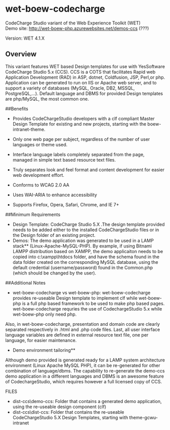 wet-boew-codecharge
===================

CodeCharge Studio variant of the Web Experience Toolkit (WET)
<br />
Demo site: http://wet-boew-php.azurewebsites.net/demos-ccs (???)

Version: WET 4.1.X

## Overview

This variant features WET based Design templates for use with YesSoftware CodeCharge Studio 5.x (CCS).
CCS is a COTS that facilitates Rapid web Application Development (RAD) in ASP, dotnet, Coldfusion, JSP, Perl,or php.
Application can be generated to run on IIS or Apache web server, and to support a variety of databases (MySQL, Oracle, DB2, MSSQL, PostgreSQL,...). Default language and DBMS for provided Design templates are php/MySQL, the most common one.

##Benefits

* Provides CodeChargeStudio developers with a clf compliant Master Design Template for existing and new projects, starting with the boew-intranet-theme. 
* Only one web page per subject, regardless of the number of user languages or theme used.
* Interface language labels completely separated from the page, managed in simple text based resource text files.
* Truly separates look and feel format and content development for easier web development effort.

* Conforms to WCAG 2.0 AA
* Uses WAI-ARIA to enhance accessibility
* Supports Firefox, Opera, Safari, Chrome, and IE 7+ 

##Minimum Requirements

* Design Template: CodeCharge Studio 5.X .The design template provided needs to be added either to the installed CodeChargeStudio files or in the Design folder of an existing project.
* Demos: The demo application was generated to be used in a LAMP stack** (Linux-Apache-MySQL-PHP). By example, if using Bitnami LAMPP distribution based on XAMPP, the demo applicaiton needs to be copied into c:\xampp\htdocs folder, and have the schema found in the data folder created on the corresponding MySQL database, using the default credential (username/password) found in the Common.php (which should be changed by the user).

##Additional Notes

* wet-boew-codecharge vs wet-boew-php:
wet-boew-codecharge provides re-useable Design template to implement clf while wet-boew-php is a full php based framework to be used to make php based pages. wet-boew-codecharge requries the use of CodechargeStudio 5.x while wet-boew-php only need php.

Also, in wet-boew-codecharge, presentation and domain code are clearly separated respectively in .html and .php code files.
Last, all user interface language variables are defined in external resource text file, one per language, for easier maintenance.

* Demo environment tailoring**

Although demo provided is generated ready for a LAMP system architecture environment (Linux Apache MySQL PHP), it can be re-generated for other combination of language/dbms. The capability to re-generate the demo-ccs demo application in a different languages and DBMS is an awesome feature of CodechargeStudio, which requires however a full licensed copy of CCS.

FILES
* dist-ccs\demo-ccs:	Folder that contains a generated demo application, using the re-useable design component (clf)
* dist-ccs\dist-ccs:	Folder that contains the re-useable CodeChargeStudio 5.X Design Templates, 
						starting with theme-gcwu-intranet